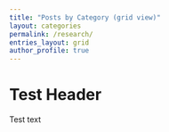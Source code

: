 ```yaml
---
title: "Posts by Category (grid view)"
layout: categories
permalink: /research/
entries_layout: grid
author_profile: true
---
```


# Test Header

Test text
